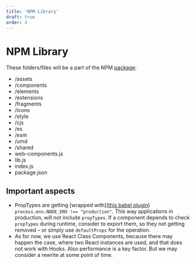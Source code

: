 ```yaml
---
title: 'NPM Library'
draft: true
order: 4
---
```


# NPM Library

These folders/files will be a part of the NPM [package](https://unpkg.com/@dnb/eufemia@latest/):

- /assets
- /components
- /elements
- /extensions
- /fragments
- /icons
- /style
- /cjs
- /es
- /esm
- /umd
- /shared
- web-components.js
- lib.js
- index.js
- package.json

## Important aspects

- PropTypes are getting [wrapped with]([this babel plugin](babel-plugin-transform-react-remove-prop-types)) `process.env.NODE_ENV !== "production"`. This way applications in production, will not include `propTypes`. If a component depends to check `propTypes` during runtime, consider to export them, so they not getting removed – or simply use `defaultProps` for the operation.
- As for now, we use React Class Components, because there may happen the case, where two React instances are used, and that does not work with Hooks. Also performance is a key factor. But we may consider a rewrite at some point of time.
